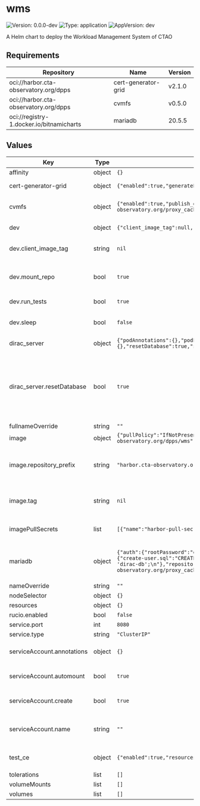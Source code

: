 # wms

![Version: 0.0.0-dev](https://img.shields.io/badge/Version-0.0.0--dev-informational?style=flat-square) ![Type: application](https://img.shields.io/badge/Type-application-informational?style=flat-square) ![AppVersion: dev](https://img.shields.io/badge/AppVersion-dev-informational?style=flat-square)

A Helm chart to deploy the Workload Management System of CTAO

## Requirements

| Repository | Name | Version |
|------------|------|---------|
| oci://harbor.cta-observatory.org/dpps | cert-generator-grid | v2.1.0 |
| oci://harbor.cta-observatory.org/dpps | cvmfs | v0.5.0 |
| oci://registry-1.docker.io/bitnamicharts | mariadb | 20.5.5 |

## Values

| Key | Type | Default | Description |
|-----|------|---------|-------------|
| affinity | object | `{}` |  |
| cert-generator-grid | object | `{"enabled":true,"generatePreHooks":true}` | Settings for the certificate generator |
| cvmfs | object | `{"enabled":true,"publish_docker_images":["harbor.cta-observatory.org/proxy_cache/library/python:3.12-slim"]}` | Configuration for the cvmfs subchart, included for testing |
| dev | object | `{"client_image_tag":null,"mount_repo":true,"run_tests":true,"sleep":false}` | Settings for local development |
| dev.client_image_tag | string | `nil` | tag of the image used to run helm tests |
| dev.mount_repo | bool | `true` | mount the repo volume to test the code as it is being developed |
| dev.run_tests | bool | `true` | run tests in the container |
| dev.sleep | bool | `false` | sleep after test to allow interactive development |
| dirac_server | object | `{"podAnnotations":{},"podLabels":{},"podSecurityContext":{},"resetDatabase":true,"securityContext":{}}` | Setting for the main DIRAC server pod |
| dirac_server.resetDatabase | bool | `true` | Recreates DIRAC database from scratch. Useful at first installation, but destructive on update: should be changed immediately after the first installation. |
| fullnameOverride | string | `""` |  |
| image | object | `{"pullPolicy":"IfNotPresent","repository_prefix":"harbor.cta-observatory.org/dpps/wms","tag":null}` | Image settings. |
| image.repository_prefix | string | `"harbor.cta-observatory.org/dpps/wms"` | Prefix of the repository, pods will use <repository_prefix>-{server,client,ce} |
| image.tag | string | `nil` | Image tag, if not set, the chart's appVersion will be used |
| imagePullSecrets | list | `[{"name":"harbor-pull-secret"}]` | Secrets needed to access image registries |
| mariadb | object | `{"auth":{"rootPassword":"dirac-db-root"},"enabled":true,"initdbScripts":{"create-user.sql":"CREATE USER IF NOT EXISTS 'Dirac'@'%' IDENTIFIED BY 'dirac-db';\n"},"repository":"harbor.cta-observatory.org/proxy_cache/mariadb"}` | Configuration for the bitnami mariadb subchart. Disable if DIRAC database is provided externally. |
| nameOverride | string | `""` |  |
| nodeSelector | object | `{}` |  |
| resources | object | `{}` |  |
| rucio.enabled | bool | `false` |  |
| service.port | int | `8080` |  |
| service.type | string | `"ClusterIP"` |  |
| serviceAccount.annotations | object | `{}` | Annotations to add to the service account |
| serviceAccount.automount | bool | `true` | Automatically mount a ServiceAccount's API credentials? |
| serviceAccount.create | bool | `true` | Specifies whether a service account should be created |
| serviceAccount.name | string | `""` | If not set and create is true, a name is generated using the fullname template |
| test_ce | object | `{"enabled":true,"resources":{}}` | A simple SSH compute element for testing |
| tolerations | list | `[]` |  |
| volumeMounts | list | `[]` |  |
| volumes | list | `[]` |  |

